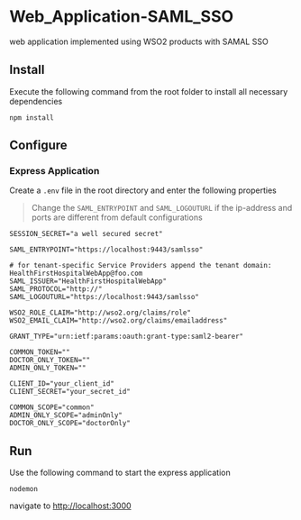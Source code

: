 # Web_Application-SAML_SSO
web application implemented using WSO2 products with SAMAL SSO

## Install

Execute the following command from the root folder to install all necessary dependencies

```shell
npm install
```

## Configure

### Express Application

Create a `.env` file in the root directory and enter the following properties

> Change the `SAML_ENTRYPOINT` and `SAML_LOGOUTURL` if the ip-address and ports are different from default configurations

```env
SESSION_SECRET="a well secured secret"

SAML_ENTRYPOINT="https://localhost:9443/samlsso"

# for tenant-specific Service Providers append the tenant domain: HealthFirstHospitalWebApp@foo.com
SAML_ISSUER="HealthFirstHospitalWebApp"
SAML_PROTOCOL="http://"
SAML_LOGOUTURL="https://localhost:9443/samlsso"

WSO2_ROLE_CLAIM="http://wso2.org/claims/role"
WSO2_EMAIL_CLAIM="http://wso2.org/claims/emailaddress"

GRANT_TYPE="urn:ietf:params:oauth:grant-type:saml2-bearer"

COMMON_TOKEN=""
DOCTOR_ONLY_TOKEN=""
ADMIN_ONLY_TOKEN=""

CLIENT_ID="your_client_id"
CLIENT_SECRET="your_secret_id"

COMMON_SCOPE="common"
ADMIN_ONLY_SCOPE="adminOnly"
DOCTOR_ONLY_SCOPE="doctorOnly"
```

## Run

Use the following command to start the express application

```shell
nodemon
```

navigate to [http://localhost:3000](http://localhost:3000/app)

